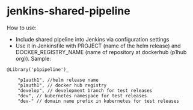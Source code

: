 # jenkins-shared-pipeline

How to use:
- Include shared pipeline into Jenkins via configuration settings
- Use it in Jenkinsfile with PROJECT (name of the helm release) and DOCKER_REGISTRY_NAME (name of repository at dockerhub (p1hub org)).
Sample:
```
@Library('p1pipeline')_

    "p1auth1", //helm release name
    "p1auth1", // docker hub registry
    "develop", // development branch for test releases
    "dev", // kubernetes namespace for test releases
    "dev-" // domain name prefix in kubernetes for test releases
```

